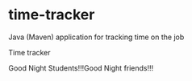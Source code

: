 # time-tracker
Java (Maven) application for tracking time on the job

Time tracker

Good Night Students!!!Good Night friends!!!
